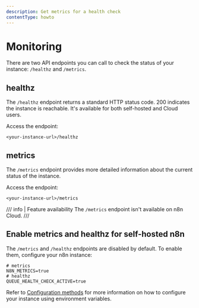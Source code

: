 ```yaml
---
description: Get metrics for a health check
contentType: howto
---
```


# Monitoring

There are two API endpoints you can call to check the status of your instance: `/healthz` and `/metrics`.

<!-- vale off -->
## healthz
<!-- vale on -->
The `/healthz` endpoint returns a standard HTTP status code. 200 indicates the instance is reachable. It's available for both self-hosted and Cloud users.

Access the endpoint:

```
<your-instance-url>/healthz
```


## metrics

The `/metrics` endpoint provides more detailed information about the current status of the instance.

Access the endpoint:

```
<your-instance-url>/metrics
```

/// info | Feature availability
The `/metrics` endpoint isn't available on n8n Cloud.
///
<!-- vale off -->
## Enable metrics and healthz for self-hosted n8n
<!-- vale on -->
The `/metrics` and `/healthz` endpoints are disabled by default. To enable them, configure your n8n instance:

```shell
# metrics
N8N_METRICS=true
# healthz
QUEUE_HEALTH_CHECK_ACTIVE=true
```

Refer to [Configuration methods](/hosting/environment-variables/configuration-methods/) for more information on how to configure your instance using environment variables.
